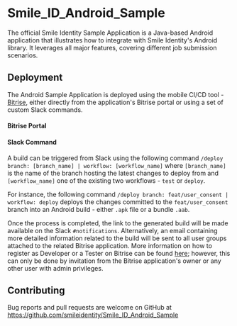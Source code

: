 # Smile_ID_Android_Sample

The official Smile Identity Sample Application is a Java-based Android application that illustrates how to integrate with Smile Identity's Android library. It leverages all major features, covering different job submission scenarios.

## Deployment

The Android Sample Application is deployed using the mobile CI/CD tool - [Bitrise](https://www.bitrise.io/), either directly from the application's Bitrise portal or using a set of custom Slack commands.

#### Bitrise Portal

#### Slack Command

A build can be triggered from Slack using the following command `/deploy branch: [branch_name] | workflow: [workflow_name]` where `[branch_name]` is the name of the branch hosting the latest changes to deploy from and `[workflow_name]` one of the existing two workflows - `test` or `deploy`.

For instance, the following command `/deploy branch: feat/user_consent | workflow: deploy` deploys the changes committed to the `feat/user_consent` branch into an Android build - either `.apk` file or a bundle `.aab`.

Once the process is completed, the link to the generated build will be made available on the Slack `#notifications`. Alternatively, an email containing more detailed information related to the build will be sent to all user groups attached to the related Bitrise application. More information on how to register as Developer or a Tester on Bitrise can be found [here](https://devcenter.bitrise.io/team-management/adding-new-team-member/); however, this can only be done by invitation from the Bitrise application's owner or any other user with admin privileges.

## Contributing

Bug reports and pull requests are welcome on GitHub at https://github.com/smileidentity/Smile_ID_Android_Sample
